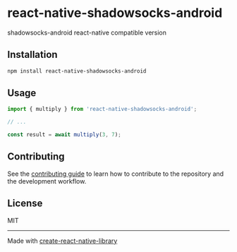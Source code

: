# react-native-shadowsocks-android

shadowsocks-android react-native compatible version

## Installation

```sh
npm install react-native-shadowsocks-android
```

## Usage


```js
import { multiply } from 'react-native-shadowsocks-android';

// ...

const result = await multiply(3, 7);
```


## Contributing

See the [contributing guide](CONTRIBUTING.md) to learn how to contribute to the repository and the development workflow.

## License

MIT

---

Made with [create-react-native-library](https://github.com/callstack/react-native-builder-bob)
